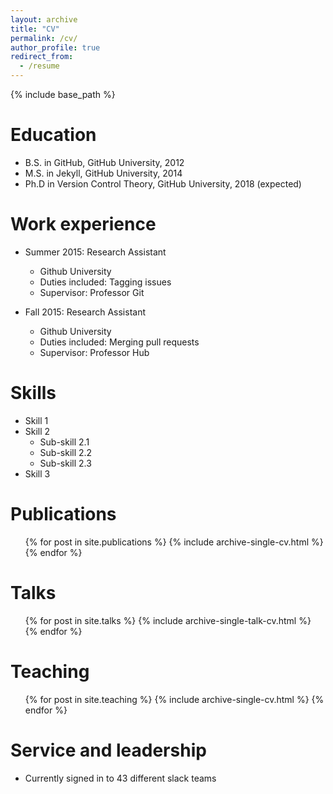 ```yaml
---
layout: archive
title: "CV"
permalink: /cv/
author_profile: true
redirect_from:
  - /resume
---
```


{% include base_path %}

Education
======

* B.S. in GitHub, GitHub University, 2012
* M.S. in Jekyll, GitHub University, 2014
* Ph.D in Version Control Theory, GitHub University, 2018 (expected)

Work experience
======

* Summer 2015: Research Assistant
  
  * Github University
  * Duties included: Tagging issues
  * Supervisor: Professor Git

* Fall 2015: Research Assistant
  
  * Github University
  * Duties included: Merging pull requests
  * Supervisor: Professor Hub

Skills
======

* Skill 1
* Skill 2
  * Sub-skill 2.1
  * Sub-skill 2.2
  * Sub-skill 2.3
* Skill 3

Publications
======

<ul>{% for post in site.publications %}
    {% include archive-single-cv.html %}
  {% endfor %}</ul>

Talks
======

<ul>{% for post in site.talks %}
    {% include archive-single-talk-cv.html %}
  {% endfor %}</ul>

Teaching
======

<ul>{% for post in site.teaching %}
    {% include archive-single-cv.html %}
  {% endfor %}</ul>

Service and leadership
======

* Currently signed in to 43 different slack teams
